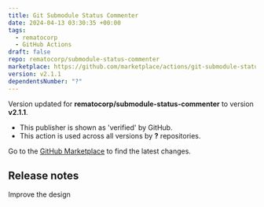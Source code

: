 ```yaml
---
title: Git Submodule Status Commenter
date: 2024-04-13 03:30:35 +00:00
tags:
  - rematocorp
  - GitHub Actions
draft: false
repo: rematocorp/submodule-status-commenter
marketplace: https://github.com/marketplace/actions/git-submodule-status-commenter
version: v2.1.1
dependentsNumber: "?"
---
```



Version updated for **rematocorp/submodule-status-commenter** to version **v2.1.1**.
- This publisher is shown as 'verified' by GitHub.
- This action is used across all versions by **?** repositories.

Go to the [GitHub Marketplace](https://github.com/marketplace/actions/git-submodule-status-commenter) to find the latest changes.

## Release notes

Improve the design

